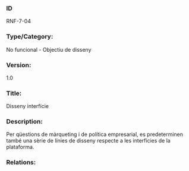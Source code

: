### ID
RNF-7-04
### Type/Category:
No funcional - Objectiu de disseny
### Version:
1.0
### Title:
Disseny interfície
### Description:
Per qüestions de màrqueting i de política empresarial, es predeterminen també una sèrie de línies de disseny respecte a les interfícies de la plataforma.
### Relations:
